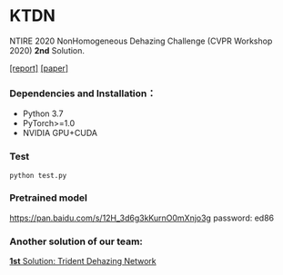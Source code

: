 # KTDN
NTIRE 2020 NonHomogeneous Dehazing Challenge (CVPR Workshop 2020)  **2nd** Solution.

[[report]]( https://arxiv.org/pdf/2005.03457.pdf ) [[paper]](https://openaccess.thecvf.com/content_CVPRW_2020/papers/w31/Wu_Knowledge_Transfer_Dehazing_Network_for_NonHomogeneous_Dehazing_CVPRW_2020_paper.pdf)

### Dependencies and Installation：

- Python 3.7
- PyTorch>=1.0
- NVIDIA GPU+CUDA

### Test

```
python test.py
```

### Pretrained model

https://pan.baidu.com/s/12H_3d6g3kKurnO0mXnjo3g  password: ed86

###  Another solution of our team: 

[**1st** Solution: Trident Dehazing Network](https://github.com/lj1995-computer-vision/Trident-Dehazing-Network )


